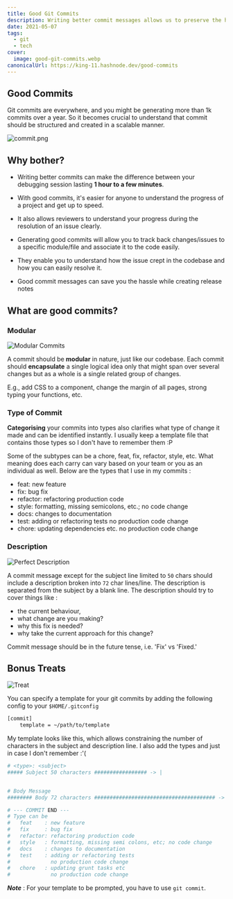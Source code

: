```yaml
---
title: Good Git Commits
description: Writing better commit messages allows us to preserve the history of the codebase, aids in debugging, refactoring and understanding the changes better.
date: 2021-05-07
tags:
  - git
  - tech
cover:
  image: good-git-commits.webp
canonicalUrl: https://king-11.hashnode.dev/good-commits
---
```


## Good Commits

Git commits are everywhere, and you might be generating more than 1k commits over a year. So it becomes crucial to understand that commit should be structured and created in a scalable manner.

![commit.png](https://cdn.hashnode.com/res/hashnode/image/upload/v1620370751015/SCRWL-P3a.png)

## Why bother?

- Writing better commits can make the difference between your debugging session lasting **1 hour to a few minutes**.

- With good commits, it's easier for anyone to understand the progress of a project and get up to speed.

- It also allows reviewers to understand your progress during the resolution of an issue clearly.

- Generating good commits will allow you to track back changes/issues to a specific module/file and associate it to the code easily.

- They enable you to understand how the issue crept in the codebase and how you can easily resolve it.

- Good commit messages can save you the hassle while creating release notes

## What are good commits?

### Modular


![Modular Commits](https://cdn.hashnode.com/res/hashnode/image/upload/v1620372512823/nU2KOcvIB.jpeg)

A commit should be **modular** in nature, just like our codebase. Each commit should **encapsulate** a single logical idea only that might span over several changes but as a whole is a single related group of changes.

E.g., add CSS to a component, change the margin of all pages, strong typing your functions, etc.

### Type of Commit

**Categorising** your commits into types also clarifies what type of change it made and can be identified instantly. I usually keep a template file that contains those types so I don't have to remember them :P

Some of the subtypes can be a chore, feat, fix, refactor, style, etc. What meaning does each carry can vary based on your team or you as an individual as well. Below are the types that I use in my commits :

-   feat: new feature
-   fix: bug fix
-   refactor: refactoring production code
-   style: formatting, missing semicolons, etc.; no code change
-   docs: changes to documentation
-   test: adding or refactoring tests no production code change
-   chore: updating dependencies etc. no production code change

### Description

![Perfect Description](https://media.giphy.com/media/kEFa2FuLcG0mn3t0ef/giphy.gif)

A commit message except for the subject line limited to `50` chars should include a description broken into `72` char lines/line. The description is separated from the subject by a blank line. The description should try to cover things like :

- the current behaviour,
- what change are you making?
- why this fix is needed?
- why take the current approach for this change?

Commit message should be in the future tense, i.e. 'Fix' vs 'Fixed.'

## Bonus Treats


![Treat](https://media.giphy.com/media/Y0UmGpoLtAlrvdrK9Q/giphy.gif)


You can specify a template for your git commits by adding the following config to your `$HOME/.gitconfig`

```bash
[commit]
    template = ~/path/to/template
```

My template looks like this, which allows constraining the number of characters in the subject and description line. I also add the types and just in case I don't remember :'(

```bash
# <type>: <subject>
##### Subject 50 characters ################# -> |


# Body Message
######## Body 72 characters ####################################### -> |

# --- COMMIT END ---
# Type can be
#   feat    : new feature
#   fix     : bug fix
#   refactor: refactoring production code
#   style   : formatting, missing semi colons, etc; no code change
#   docs    : changes to documentation
#   test    : adding or refactoring tests
#             no production code change
#   chore   : updating grunt tasks etc
#             no production code change
```

_**Note**_ : For your template to be prompted, you have to use `git commit`.
